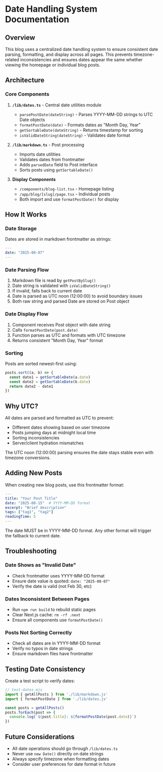 # Date Handling System Documentation

## Overview

This blog uses a centralized date handling system to ensure consistent date parsing, formatting, and display across all pages. This prevents timezone-related inconsistencies and ensures dates appear the same whether viewing the homepage or individual blog posts.

## Architecture

### Core Components

1. **`/lib/dates.ts`** - Central date utilities module
   - `parsePostDate(dateString)` - Parses YYYY-MM-DD strings to UTC Date objects
   - `formatPostDate(date)` - Formats dates as "Month Day, Year" 
   - `getSortableDate(dateString)` - Returns timestamp for sorting
   - `isValidDateString(dateString)` - Validates date format

2. **`/lib/markdown.ts`** - Post processing
   - Imports date utilities
   - Validates dates from frontmatter
   - Adds `parsedDate` field to Post interface
   - Sorts posts using `getSortableDate()`

3. **Display Components**
   - `/components/blog-list.tsx` - Homepage listing
   - `/app/blog/[slug]/page.tsx` - Individual posts
   - Both import and use `formatPostDate()` for display

## How It Works

### Date Storage
Dates are stored in markdown frontmatter as strings:
```yaml
---
date: "2025-08-07"
---
```

### Date Parsing Flow
1. Markdown file is read by `getPostBySlug()`
2. Date string is validated with `isValidDateString()`
3. If invalid, falls back to current date
4. Date is parsed as UTC noon (12:00:00) to avoid boundary issues
5. Both raw string and parsed Date are stored on Post object

### Date Display Flow
1. Component receives Post object with date string
2. Calls `formatPostDate(post.date)`
3. Function parses as UTC and formats with UTC timezone
4. Returns consistent "Month Day, Year" format

### Sorting
Posts are sorted newest-first using:
```typescript
posts.sort((a, b) => {
  const date1 = getSortableDate(a.date)
  const date2 = getSortableDate(b.date)
  return date2 - date1
})
```

## Why UTC?

All dates are parsed and formatted as UTC to prevent:
- Different dates showing based on user timezone
- Posts jumping days at midnight local time
- Sorting inconsistencies
- Server/client hydration mismatches

The UTC noon (12:00:00) parsing ensures the date stays stable even with timezone conversions.

## Adding New Posts

When creating new blog posts, use this frontmatter format:
```yaml
---
title: "Your Post Title"
date: "2025-08-15"  # YYYY-MM-DD format
excerpt: "Brief description"
tags: ["tag1", "tag2"]
readingTime: 5
---
```

The date MUST be in YYYY-MM-DD format. Any other format will trigger the fallback to current date.

## Troubleshooting

### Date Shows as "Invalid Date"
- Check frontmatter uses YYYY-MM-DD format
- Ensure date value is quoted: `date: "2025-08-07"`
- Verify the date is valid (not Feb 30, etc)

### Dates Inconsistent Between Pages
- Run `npm run build` to rebuild static pages
- Clear Next.js cache: `rm -rf .next`
- Ensure all components use `formatPostDate()`

### Posts Not Sorting Correctly
- Check all dates are in YYYY-MM-DD format
- Verify no typos in date strings
- Ensure markdown files have frontmatter

## Testing Date Consistency

Create a test script to verify dates:
```javascript
// test-dates.mjs
import { getAllPosts } from './lib/markdown.js'
import { formatPostDate } from './lib/dates.js'

const posts = getAllPosts()
posts.forEach(post => {
  console.log(`${post.title}: ${formatPostDate(post.date)}`)
})
```

## Future Considerations

- All date operations should go through `/lib/dates.ts`
- Never use `new Date()` directly on date strings
- Always specify timezone when formatting dates
- Consider user preferences for date format in future
